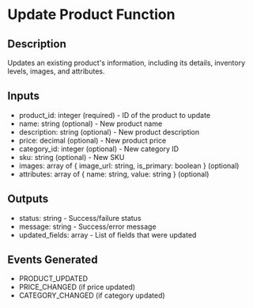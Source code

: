 # Update Product Function

## Description
Updates an existing product's information, including its details, inventory levels, images, and attributes.

## Inputs
- product_id: integer (required) - ID of the product to update
- name: string (optional) - New product name
- description: string (optional) - New product description
- price: decimal (optional) - New product price
- category_id: integer (optional) - New category ID
- sku: string (optional) - New SKU
- images: array of {
    image_url: string,
    is_primary: boolean
  } (optional)
- attributes: array of {
    name: string,
    value: string
  } (optional)

## Outputs
- status: string - Success/failure status
- message: string - Success/error message
- updated_fields: array - List of fields that were updated

## Events Generated
- PRODUCT_UPDATED
- PRICE_CHANGED (if price updated)
- CATEGORY_CHANGED (if category updated)